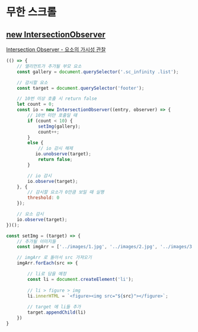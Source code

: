 # 무한 스크롤

## [new IntersectionObserver](https://developer.mozilla.org/ko/docs/Web/API/Intersection_Observer_API)

[Intersection Observer - 요소의 가시성 관찰](https://heropy.blog/2019/10/27/intersection-observer/)

```js
(() => {
    // 앨리먼트가 추가될 부모 요소
    const gallery = document.querySelector('.sc_infinity .list');

    // 감시할 요소
    const target = document.querySelector('footer');

    // 10번 이상 호출 시 return false
    let count = 0;
    const io = new IntersectionObserver((entry, observer) => {
        // 10번 미만 호출일 때
        if (count < 10) {
            setImg(gallery);
            count++;
        }
        else {
            // io 감시 해제
           io.unobserve(target);
            return false;
        }

        // io 감시
        io.observe(target);
    }, {
        // 감시할 요소가 0만큼 보일 때 실행
        threshold: 0
    });

    // 요소 감시
    io.observe(target);
})();

const setImg = (target) => {
    // 추가될 이미지들
    const imgArr = ['../images/1.jpg', '../images/2.jpg', '../images/3.jpg'];

    // imgArr 로 돌아서 src 가져오기
    imgArr.forEach(src => {

        // li로 담을 예정
        const li = document.createElement('li');
        
        // li > figure > img
        li.innerHTML = `<figure><img src="${src}"></figure>`;
        
        // target 에 li들 추가
        target.appendChild(li)
    })
}
```